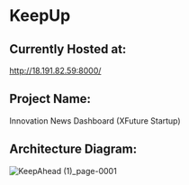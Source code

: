 # KeepUp

## Currently Hosted at:
http://18.191.82.59:8000/

## Project Name: 
Innovation News Dashboard (XFuture Startup)

## Architecture Diagram:

![KeepAhead (1)_page-0001](https://user-images.githubusercontent.com/20592430/116641645-030b8180-a922-11eb-9361-352e3846819c.jpg)

